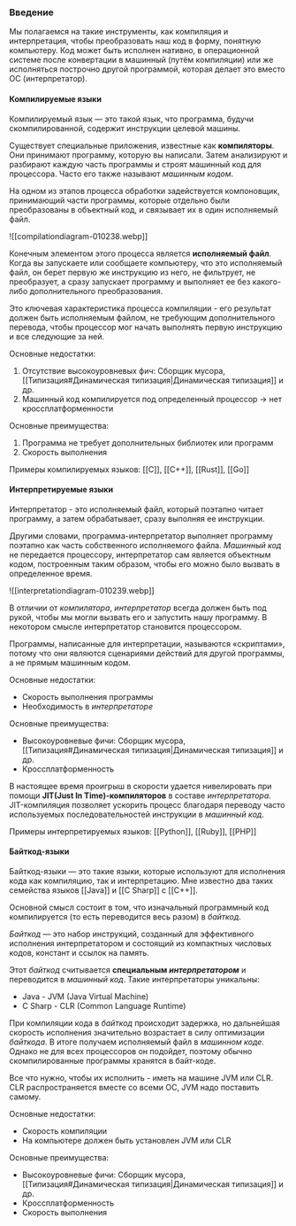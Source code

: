 ### Введение
Мы полагаемся на такие инструменты, как компиляция и интерпретация, чтобы преобразовать наш код в форму, понятную компьютеру. Код может быть исполнен нативно, в операционной системе после конвертации в машинный (путём компиляции) или же исполняться построчно другой программой, которая делает это вместо ОС (интерпретатор).

#### Компилируемые языки
Компилируемый язык — это такой язык, что программа, будучи скомпилированной, содержит инструкции целевой машины. 

Существует специальные приложения, известные как **компиляторы**. Они принимают программу, которую вы написали. Затем анализируют и разбирают каждую часть программы и строят машинный код для процессора. Часто его также называют _машинным кодом_.

На одном из этапов процесса обработки задействуется компоновщик, принимающий части программы, которые отдельно были преобразованы в объектный код, и связывает их в один исполняемый файл.

![[compilationdiagram-010238.webp]]

Конечным элементом этого процесса является **исполняемый файл**. 
Когда вы запускаете или сообщаете компьютеру, что это исполняемый файл, он берет первую же инструкцию из него, не фильтрует, не преобразует, а сразу запускает программу и выполняет ее без какого-либо дополнительного преобразования. 

Это ключевая характеристика процесса компиляции - его результат должен быть исполняемым файлом, не требующим дополнительного перевода, чтобы процессор мог начать выполнять первую инструкцию и все следующие за ней.

Основные недостатки:
1. Отсутствие высокоуровневых фич: Сборщик мусора, [[Типизация#Динамическая типизация|Динамическая типизация]] и др.
2. Машинный код компилируется под определенный процессор -> нет кроссплатформенности

Основные преимущества:
1. Программа не требует дополнительных библиотек или программ
2. Скорость выполнения

Примеры компилируемых языков: [[C]], [[C++]], [[Rust]], [[Go]]

#### Интерпретируемые языки

Интерпретатор - это исполняемый файл, который поэтапно читает программу, а затем обрабатывает, сразу выполняя ее инструкции.

Другими словами, программа-интерпретатор выполняет программу поэтапно как часть собственного исполняемого файла. _Машинный код_ не передается процессору, интерпретатор сам является объектным кодом, построенным таким образом, чтобы его можно было вызвать в определенное время.

![[interpretationdiagram-010239.webp]]

В отличии от _компилятора_, _интерпретатор_ всегда должен быть под рукой, чтобы мы могли вызвать его и запустить нашу программу. В некотором смысле интерпретатор становится процессором. 

Программы, написанные для интерпретации, называются «скриптами», потому что они являются сценариями действий для другой программы, а не прямым машинным кодом.

Основные недостатки:
- Скорость выполнения программы
- Необходимость в _интерпретаторе_ 

Основные преимущества:
- Высокоуровневые фичи: Сборщик мусора, [[Типизация#Динамическая типизация|Динамическая типизация]] и др.
- Кроссплатформенность

В настоящее время проигрыш в скорости удается нивелировать при помощи **JIT(Just In Time)-компиляторов** в составе _интерпретатора_.  JIT-компиляция позволяет ускорить процесс благодаря переводу часто используемых последовательностей инструкции в _машинный код_.

Примеры интерпретируемых языков: [[Python]], [[Ruby]], [[PHP]]

#### Байткод-языки
Байткод-языки — это такие языки, которые используют для исполнения кода как компиляцию, так и интерпретацию. Мне известно два таких семейства языков [[Java]] и [[C Sharp]] с [[C++]].

Основной смысл состоит в том, что изначальный программный код компилируется (то есть переводится весь разом) в _байткод_. 

_Байткод_ — это набор инструкций, созданный для эффективного исполнения интерпретатором и состоящий из компактных числовых кодов, констант и ссылок на память.

Этот _байткод_ считывается **специальным _интерпретатором_** и переводится в _машинный код_. Такие интерпретаторы уникальны:
- Java - JVM (Java Virtual Machine)
- C Sharp - CLR (Common Language Runtime)

При компиляции кода в _байткод_ происходит задержка, но дальнейшая скорость исполнения значительно возрастает в силу оптимизации _байткода_. В итоге получаем исполняемый файл в _машинном коде_. Однако не для всех процессоров он подойдет, поэтому обычно скомпилированные программы хранятся в байт-коде. 

Все что нужно, чтобы их исполнить - иметь на машине JVM или CLR. CLR распространяется вместе со всеми ОС, JVM надо поставить самому.

Основные недостатки:
- Скорость компиляции
- На компьютере должен быть установлен JVM или CLR

Основные преимущества:
- Высокоуровневые фичи: Сборщик мусора, [[Типизация#Динамическая типизация|Динамическая типизация]] и др.
- Кроссплатформенность
- Скорость выполнения


